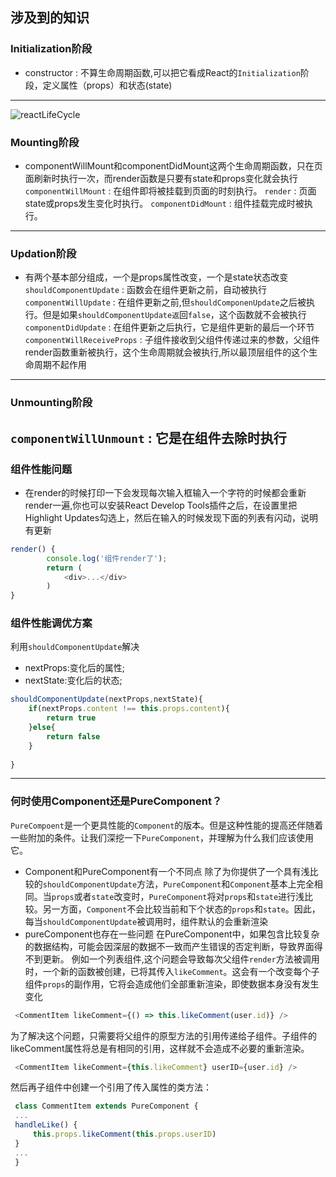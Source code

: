 ## 涉及到的知识
### Initialization阶段 
+ constructor : 不算生命周期函数,可以把它看成React的`Initialization`阶段，定义属性（props）和状态(state)
---

![reactLifeCycle]('./public/reactLifeCycle.png')
### Mounting阶段
+ componentWillMount和componentDidMount这两个生命周期函数，只在页面刷新时执行一次，而render函数是只要有state和props变化就会执行
`componentWillMount` : 在组件即将被挂载到页面的时刻执行。
`render` : 页面state或props发生变化时执行。
`componentDidMount` : 组件挂载完成时被执行。
---

### Updation阶段
+ 有两个基本部分组成，一个是props属性改变，一个是state状态改变
`shouldComponentUpdate` : 函数会在组件更新之前，自动被执行
`componentWillUpdate` : 在组件更新之前,但`shouldComponenUpdate`之后被执行。但是如果`shouldComponentUpdate返`回`false`，这个函数就不会被执行
`componentDidUpdate` : 在组件更新之后执行，它是组件更新的最后一个环节
`componentWillReceiveProps` : 子组件接收到父组件传递过来的参数，父组件render函数重新被执行，这个生命周期就会被执行,所以最顶层组件的这个生命周期不起作用
---

### Unmounting阶段
`componentWillUnmount` : 它是在组件去除时执行
---

### 组件性能问题
+ 在render的时候打印一下会发现每次输入框输入一个字符的时候都会重新render一遍,你也可以安装React Develop Tools插件之后，在设置里把Highlight Updates勾选上，然后在输入的时候发现下面的列表有闪动，说明有更新
``` javascript
render() {
        console.log('组件render了');
        return (
            <div>...</div>
        )
}
```

### 组件性能调优方案
利用`shouldComponentUpdate`解决
+ nextProps:变化后的属性;
+ nextState:变化后的状态;

``` javascript
shouldComponentUpdate(nextProps,nextState){
    if(nextProps.content !== this.props.content){
        return true
    }else{
        return false
    }
   
}
```
---

### 何时使用Component还是PureComponent？
`PureCompoent`是一个更具性能的`Component`的版本。但是这种性能的提高还伴随着一些附加的条件。让我们深挖一下`PureComponent`，并理解为什么我们应该使用它。
   + Component和PureComponent有一个不同点
   除了为你提供了一个具有浅比较的`shouldComponentUpdate`方法，`PureComponent`和`Component`基本上完全相同。当`props`或者`state`改变时，`PureComponent`将对`props`和`state`进行浅比较。另一方面，`Component`不会比较当前和下个状态的`props`和`state`。因此，每当`shouldComponentUpdate`被调用时，组件默认的会重新渲染
   + pureComponent也存在一些问题
   在PureComponent中，如果包含比较复杂的数据结构，可能会因深层的数据不一致而产生错误的否定判断，导致界面得不到更新。
   例如一个列表组件,这个问题会导致每次父组件`render`方法被调用时，一个新的函数被创建，已将其传入`likeComment`。这会有一个改变每个子组件`props`的副作用，它将会造成他们全部重新渲染，即使数据本身没有发生变化
   ``` javascript
    <CommentItem likeComment={() => this.likeComment(user.id)} />
   ```

   为了解决这个问题，只需要将父组件的原型方法的引用传递给子组件。子组件的likeComment属性将总是有相同的引用，这样就不会造成不必要的重新渲染。
   ``` javascript
    <CommentItem likeComment={this.likeComment} userID={user.id} />
   ```
   然后再子组件中创建一个引用了传入属性的类方法：
   ``` javascript
    class CommentItem extends PureComponent {
    ...
    handleLike() {
        this.props.likeComment(this.props.userID)
    }
    ...
    }
   ```